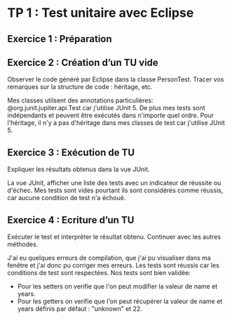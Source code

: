 # TP 1 : Test unitaire avec Eclipse

## Exercice 1 : Préparation

## Exercice 2 : Création d’un TU vide
Observer le code généré par Eclipse dans la classe PersonTest.
Tracer vos remarques sur la structure de code : héritage, etc.

Mes classes utilsent des annotations particulières: @org.junit.jupiter.api.Test car j'utilise JUnit 5. 
De plus mes tests sont indépendants et peuvent être exécutés dans n'importe quel ordre. 
Pour l'héritage, il n'y a pas d'héritage dans mes classes de test car j'utilise JUnit 5.


## Exercice 3 : Exécution de TU
Expliquer les résultats obtenus dans la vue JUnit.

La vue JUnit, afficher une liste des tests avec un indicateur de réussite ou d'échec.
Mes tests sont vides pourtant ils sont considérés comme réussis, car aucune condition de test n'a échoué.


## Exercice 4 : Ecriture d’un TU
Exécuter le test et interpréter le résultat obtenu. Continuer avec les autres méthodes.

J'ai eu quelques erreurs de compilation, que j'ai pu visualiser dans ma fenêtre et j'ai donc pu corriger mes erreurs.
Les tests sont réussis car les conditions de test sont respectées.
Nos tests sont bien validée:
- Pour les setters on verifie que l'on peut modifier la valeur de name et years.
- Pour les getters on verifie que l'on peut récupérer la valeur de name et years définis par défaut : "unknown" et 22.

 